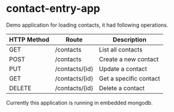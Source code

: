 # contact-entry-app

Demo application for loading contacts, it had following operations.

|HTTP Method|	Route|	Description|
|------------|-------|-------------|
|GET	  |/contacts	   |List all contacts|
|POST	  |/contacts	   |Create a new contact|
|PUT	  |/contacts/{id}|Update a contact|
|GET	  |/contacts/{id}|	Get a specific contact|
|DELETE	|/contacts/{id}|	Delete a contact|


Currently this application is running in embedded mongodb.

